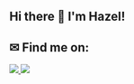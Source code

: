 ## Hi there 👋 I'm Hazel!

## ✉ Find me on:
<!-- LinkedIn -->
<a href="https://www.linkedin.com/in/hazelkimberly/" target="_blank" rel="noopener noreferrer">
  <img src="https://img.shields.io/badge/LinkedIn-0077B5?style=for-the-badge&logo=linkedin&logoColor=white">
</a>

<!-- Email -->
<a href="mailto:hazelkimc@gmail.com">
  <img src="https://img.shields.io/badge/Gmail-D14836?style=for-the-badge&logo=gmail&logoColor=white">
</a>
